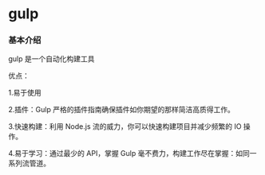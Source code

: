# gulp

### 基本介绍

gulp 是一个自动化构建工具

优点：

1.易于使用

2.插件：Gulp 严格的插件指南确保插件如你期望的那样简洁高质得工作。

3.快速构建：利用 Node.js 流的威力，你可以快速构建项目并减少频繁的 IO 操作。

4.易于学习：通过最少的 API，掌握 Gulp 毫不费力，构建工作尽在掌握：如同一系列流管道。